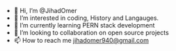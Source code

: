 - 👋 Hi, I’m @JihadOmer
- 👀 I’m interested in coding, History and Langauges.
- 🌱 I’m currently learning PERN stack development
- 💞️ I’m looking to collaboration on open source projects
- 📫 How to reach me jihadomer940@gmail.com

<!---
JihadOmer/JihadOmer is a ✨ special ✨ repository because its `README.md` (this file) appears on your GitHub profile.
You can click the Preview link to take a look at your changes.
--->
